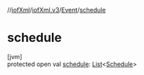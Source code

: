 //[iofXml](../../../index.md)/[iofXml.v3](../index.md)/[Event](index.md)/[schedule](schedule.md)

# schedule

[jvm]\
protected open val [schedule](schedule.md): [List](https://docs.oracle.com/javase/8/docs/api/java/util/List.html)<[Schedule](../-schedule/index.md)>
